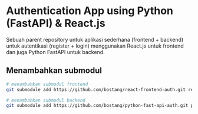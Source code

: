# Authentication App using Python (FastAPI) & React.js

Sebuah parent repository untuk aplikasi sederhana (frontend + backend) untuk autentikasi (register + login) menggunakan React.js untuk frontend dan juga Python FastAPI untuk backend.

## Menambahkan submodul

```bash
# menambahkan submodul frontend
git submodule add https://github.com/bostang/react-frontend-auth.git react-frontend-auth

# menambahkan submodul backend
git submodule add https://github.com/bostang/python-fast-api-auth.git python-fast-api-auth
```
